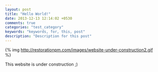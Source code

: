 ```yaml
---
layout: post
title: "Hello World!"
date: 2013-12-13 12:14:02 +0530
comments: true
categories: "test_category"
keywords: "keywords, for, this, post"
description: "Description for this post"
---
```


{% img http://restorationpm.com/images/website-under-construction2.gif %}

This website is under construction ;)